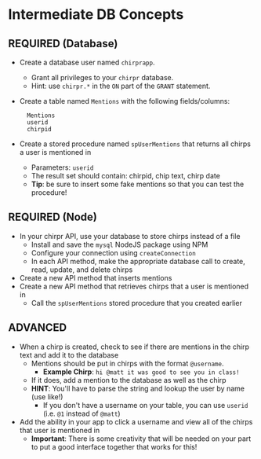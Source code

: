 # Intermediate DB Concepts

## REQUIRED (Database)
- Create a database user named `chirprapp`.
    - Grant all privileges to your `chirpr` database.
    - Hint: use `chirpr.*` in the `ON` part of the `GRANT` statement.
- Create a table named `Mentions` with the following fields/columns:
    
        Mentions
        userid
        chirpid

- Create a stored procedure named `spUserMentions` that returns all chirps a user is mentioned in
    - Parameters: `userid`
    - The result set should contain: chirpid, chip text, chirp date
    - **Tip**: be sure to insert some fake mentions so that you can test the procedure!
## REQUIRED (Node)
- In your chirpr API, use your database to store chirps instead of a file
    - Install and save the `mysql` NodeJS package using NPM
    - Configure your connection using `createConnection`
    - In each API method, make the appropriate database call to create, read, update, and delete chirps
- Create a new API method that inserts mentions
- Create a new API method that retrieves chirps that a user is mentioned in
    - Call the `spUserMentions` stored procedure that you created earlier
## ADVANCED
- When a chirp is created, check to see if there are mentions in the chirp text and add it to the database
    - Mentions should be put in chirps with the format `@username`.
        - **Example Chirp**: `hi @matt it was good to see you in class!`
    - If it does, add a mention to the database as well as the chirp
    - **HINT**: You'll have to parse the string and lookup the user by name (use like!)
        - If you don't have a username on your table, you can use `userid` (i.e. `@1` instead of `@matt`)
- Add the ability in your app to click a username and view all of the chirps that user is mentioned in
    - **Important**: There is some creativity that will be needed on your part to put a good interface together that works for this!
